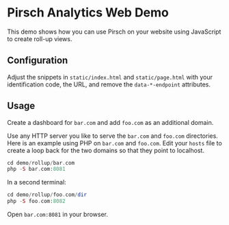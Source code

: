 # Pirsch Analytics Web Demo

This demo shows how you can use Pirsch on your website using JavaScript to create roll-up views.

## Configuration

Adjust the snippets in `static/index.html` and `static/page.html` with your identification code, the URL, and remove the `data-*-endpoint` attributes.

## Usage

Create a dashboard for `bar.com` and add `foo.com` as an additional domain.

Use any HTTP server you like to serve the `bar.com` and `foo.com` directories. Here is an example using PHP on `bar.com` and `foo.com`. Edit your `hosts` file to create a loop back for the two domains so that they point to localhost.

```php
cd demo/rollup/bar.com
php -S bar.com:8081
```

In a second terminal:

```php
cd demo/rollup/foo.com/dir
php -S foo.com:8082
```

Open `bar.com:8081` in your browser.
